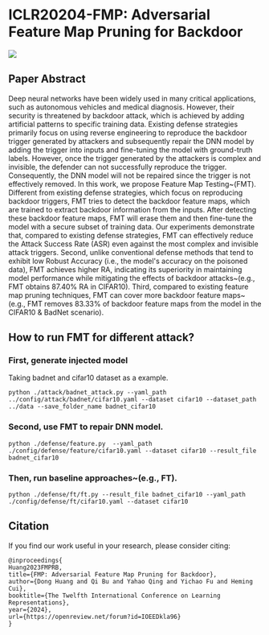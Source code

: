 # ICLR20204-FMP: Adversarial Feature Map Pruning for Backdoor

<a href="https://arxiv.org/abs/2307.11565"><img src="https://img.shields.io/badge/arXiv-Paper-<color>"></a>

## Paper Abstract
Deep neural networks have been widely used in many critical applications, such as autonomous vehicles and medical diagnosis. However, their security is threatened by backdoor attack, which is achieved by adding artificial patterns to specific training data. Existing defense strategies primarily focus on using reverse engineering to reproduce the backdoor trigger generated by attackers and subsequently repair the DNN model by adding the trigger into inputs and fine-tuning the model with ground-truth labels. However, once the trigger generated by the attackers is complex and invisible, the defender can not successfully reproduce the trigger. Consequently, the DNN model will not be repaired since the trigger is not effectively removed.
In this work, we propose Feature Map Testing~(FMT). Different from existing defense strategies, which focus on reproducing backdoor triggers, FMT tries to detect the backdoor feature maps, which are trained to extract backdoor information from the inputs. After detecting these backdoor feature maps, FMT will erase them and then fine-tune the model with a secure subset of training data. Our experiments demonstrate that, compared to existing defense strategies, FMT can effectively reduce the Attack Success Rate (ASR) even against the most complex and invisible attack triggers. Second, unlike conventional defense methods that tend to exhibit low Robust Accuracy (i.e., the model's accuracy on the poisoned data), FMT achieves higher RA, indicating its superiority in maintaining model performance while mitigating the effects of backdoor attacks~(e.g., FMT obtains 87.40\% RA in CIFAR10). Third, compared to existing feature map pruning techniques, FMT can cover more backdoor feature maps~(e.g., FMT removes 83.33\% of backdoor feature maps from the model in the CIFAR10 \& BadNet scenario).

## How to run FMT for different attack?

### First, generate injected model

Taking badnet and cifar10 dataset as a example.
```
python ./attack/badnet_attack.py --yaml_path ../config/attack/badnet/cifar10.yaml --dataset cifar10 --dataset_path ../data --save_folder_name badnet_cifar10
```

### Second, use FMT to repair DNN model.

```
python ./defense/feature.py  --yaml_path ./config/defense/feature/cifar10.yaml --dataset cifar10 --result_file badnet_cifar10
```

### Then, run baseline approaches~(e.g., FT).

```
python ./defense/ft/ft.py --result_file badnet_cifar10 --yaml_path ./config/defense/ft/cifar10.yaml --dataset cifar10
```

## Citation
If you find our work useful in your research, please consider citing:
````
@inproceedings{
Huang2023FMPRB,
title={FMP: Adversarial Feature Map Pruning for Backdoor},
author={Dong Huang and Qi Bu and Yahao Qing and Yichao Fu and Heming Cui},
booktitle={The Twelfth International Conference on Learning Representations},
year={2024},
url={https://openreview.net/forum?id=IOEEDkla96}
}
````

